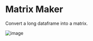 # Matrix Maker
Convert a long dataframe into a matrix.

![image](https://github.com/user-attachments/assets/ce6b2a0c-b643-4128-8788-f5a8fc217af9)
